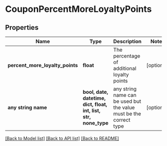 # CouponPercentMoreLoyaltyPoints


## Properties
Name | Type | Description | Notes
------------ | ------------- | ------------- | -------------
**percent_more_loyalty_points** | **float** | The percentage of additional loyalty points | [optional] 
**any string name** | **bool, date, datetime, dict, float, int, list, str, none_type** | any string name can be used but the value must be the correct type | [optional]

[[Back to Model list]](../README.md#documentation-for-models) [[Back to API list]](../README.md#documentation-for-api-endpoints) [[Back to README]](../README.md)


